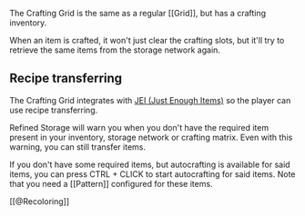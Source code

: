 The Crafting Grid is the same as a regular [[Grid]], but has a crafting inventory.

When an item is crafted, it won't just clear the crafting slots, but it'll try to retrieve the same items from the storage network again.

## Recipe transferring

The Crafting Grid integrates with [JEI (Just Enough Items)](https://minecraft.curseforge.com/projects/jei) so the player can use recipe transferring.

Refined Storage will warn you when you don't have the required item present in your inventory, storage network or crafting matrix. Even with this warning, you can still transfer items.

If you don't have some required items, but autocrafting is available for said items, you can press CTRL + CLICK to start autocrafting for said items. Note that you need a [[Pattern]] configured for these items.

[[@Recoloring]]